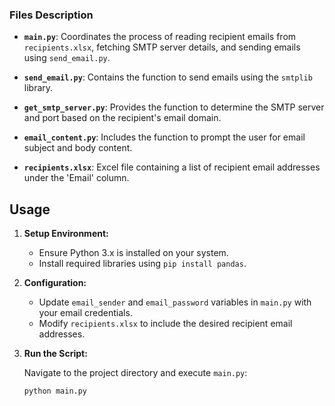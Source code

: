 
### Files Description

- **`main.py`**: Coordinates the process of reading recipient emails from `recipients.xlsx`, fetching SMTP server details, and sending emails using `send_email.py`.
  
- **`send_email.py`**: Contains the function to send emails using the `smtplib` library.

- **`get_smtp_server.py`**: Provides the function to determine the SMTP server and port based on the recipient's email domain.

- **`email_content.py`**: Includes the function to prompt the user for email subject and body content.

- **`recipients.xlsx`**: Excel file containing a list of recipient email addresses under the 'Email' column.

## Usage

1. **Setup Environment:**

   - Ensure Python 3.x is installed on your system.
   - Install required libraries using `pip install pandas`.

2. **Configuration:**

   - Update `email_sender` and `email_password` variables in `main.py` with your email credentials.
   - Modify `recipients.xlsx` to include the desired recipient email addresses.

3. **Run the Script:**

   Navigate to the project directory and execute `main.py`:

   ```bash
   python main.py

